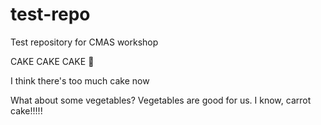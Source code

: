 # test-repo
 Test repository for CMAS workshop

 CAKE
 CAKE
 CAKE
 :tada:
 
 I think there's too much cake now
 
 What about some vegetables? Vegetables are good for us.
 I know, carrot cake!!!!!
